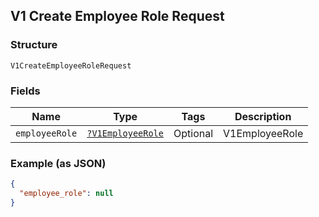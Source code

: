 ## V1 Create Employee Role Request

### Structure

`V1CreateEmployeeRoleRequest`

### Fields

| Name | Type | Tags | Description |
|  --- | --- | --- | --- |
| `employeeRole` | [`?V1EmployeeRole`](/doc/models/v1-employee-role.md) | Optional | V1EmployeeRole |

### Example (as JSON)

```json
{
  "employee_role": null
}
```

